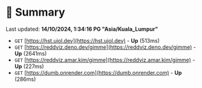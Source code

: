 # 📖 Summary
Last updated: **14/10/2024, 1:34:16 PG "Asia/Kuala_Lumpur"**

- `GET` [https://hst.ujol.dev](https://hst.ujol.dev) - **Up** (513ms)
- `GET` [https://reddviz.deno.dev/gimme](https://reddviz.deno.dev/gimme) - **Up** (2641ms)
- `GET` [https://reddviz.amar.kim/gimme](https://reddviz.amar.kim/gimme) - **Up** (227ms)
- `GET` [https://dumb.onrender.com](https://dumb.onrender.com) - **Up** (286ms)
